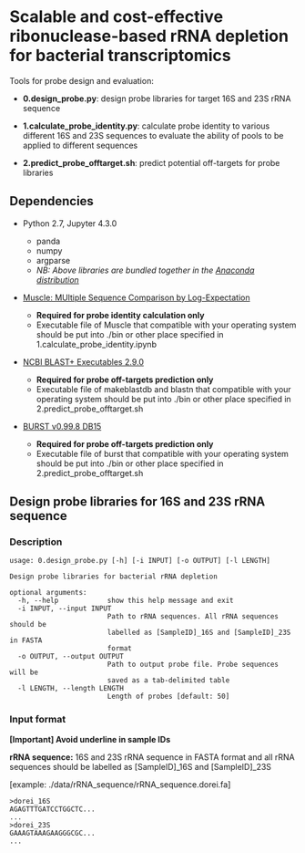 # Scalable and cost-effective ribonuclease-based rRNA depletion for bacterial transcriptomics

Tools for probe design and evaluation:

* **0.design_probe.py**: design probe libraries for target 16S and 23S rRNA sequence

* **1.calculate_probe_identity.py**: calculate probe identity to various different 16S and 23S sequences to evaluate the ability of pools to be applied to different sequences

* **2.predict_probe_offtarget.sh**: predict potential off-targets for probe libraries

## Dependencies

* Python 2.7, Jupyter 4.3.0 
	- panda
	- numpy
	- argparse
	- _NB: Above libraries are bundled together in the [Anaconda distribution](https://www.continuum.io/downloads)_


* [Muscle: MUltiple Sequence Comparison by Log-Expectation](https://www.drive5.com/muscle/)
	- **Required for probe identity calculation only**
	- Executable file of Muscle that compatible with your operating system should be put into ./bin or other place specified in 1.calculate_probe_identity.ipynb
	
* [NCBI BLAST+ Executables 2.9.0](https://blast.ncbi.nlm.nih.gov/Blast.cgi?CMD=Web&PAGE_TYPE=BlastDocs&DOC_TYPE=Download)
	- **Required for probe off-targets prediction only**
	- Executable file of makeblastdb and blastn that compatible with your operating system should be put into ./bin or other place specified in 2.predict_probe_offtarget.sh
	
* [BURST v0.99.8 DB15](https://github.com/knights-lab/BURST)
	- **Required for probe off-targets prediction only**
	- Executable file of burst that compatible with your operating system should be put into ./bin or other place specified in 2.predict_probe_offtarget.sh


## Design probe libraries for 16S and 23S rRNA sequence

### Description
```
usage: 0.design_probe.py [-h] [-i INPUT] [-o OUTPUT] [-l LENGTH]

Design probe libraries for bacterial rRNA depletion

optional arguments:
  -h, --help            show this help message and exit
  -i INPUT, --input INPUT
                        Path to rRNA sequences. All rRNA sequences should be
                        labelled as [SampleID]_16S and [SampleID]_23S in FASTA
                        format
  -o OUTPUT, --output OUTPUT
                        Path to output probe file. Probe sequences will be
                        saved as a tab-delimited table
  -l LENGTH, --length LENGTH
                        Length of probes [default: 50]
```
### Input format
****[Important] Avoid underline in sample IDs****

**rRNA sequence:** 16S and 23S rRNA sequence in FASTA format and all rRNA sequences should be labelled as [SampleID]_16S and [SampleID]_23S

[example: ./data/rRNA_sequence/rRNA_sequence.dorei.fa]

```
>dorei_16S
AGAGTTTGATCCTGGCTC...
...
>dorei_23S
GAAAGTAAAGAAGGGCGC...
...
```




